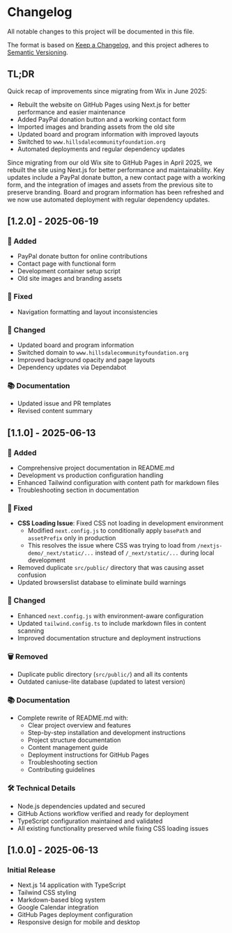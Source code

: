 # Changelog

All notable changes to this project will be documented in this file.

The format is based on [Keep a Changelog](https://keepachangelog.com/en/1.0.0/),
and this project adheres to [Semantic Versioning](https://semver.org/spec/v2.0.0.html).

## TL;DR

Quick recap of improvements since migrating from Wix in June 2025:

- Rebuilt the website on GitHub Pages using Next.js for better performance
  and easier maintenance
- Added PayPal donation button and a working contact form
- Imported images and branding assets from the old site
- Updated board and program information with improved layouts
- Switched to `www.hillsdalecommunityfoundation.org`
- Automated deployments and regular dependency updates

Since migrating from our old Wix site to GitHub Pages in April 2025, we rebuilt
the site using Next.js for better performance and maintainability. Key updates
include a PayPal donate button, a new contact page with a working form, and the
integration of images and assets from the previous site to preserve branding.
Board and program information has been refreshed and we now use automated
deployment with regular dependency updates.


## [1.2.0] - 2025-06-19

### 🚀 Added
- PayPal donate button for online contributions
- Contact page with functional form
- Development container setup script
- Old site images and branding assets

### 🐛 Fixed
- Navigation formatting and layout inconsistencies

### 🔧 Changed
- Updated board and program information
- Switched domain to `www.hillsdalecommunityfoundation.org`
- Improved background opacity and page layouts
- Dependency updates via Dependabot

### 📚 Documentation
- Updated issue and PR templates
- Revised content summary

## [1.1.0] - 2025-06-13

### 🚀 Added
- Comprehensive project documentation in README.md
- Development vs production configuration handling
- Enhanced Tailwind configuration with content path for markdown files
- Troubleshooting section in documentation

### 🐛 Fixed
- **CSS Loading Issue**: Fixed CSS not loading in development environment
  - Modified `next.config.js` to conditionally apply `basePath` and `assetPrefix` only in production
  - This resolves the issue where CSS was trying to load from `/nextjs-demo/_next/static/...` instead of `/_next/static/...` during local development
- Removed duplicate `src/public/` directory that was causing asset confusion
- Updated browserslist database to eliminate build warnings

### 🔧 Changed
- Enhanced `next.config.js` with environment-aware configuration
- Updated `tailwind.config.ts` to include markdown files in content scanning
- Improved documentation structure and deployment instructions

### 🗑️ Removed
- Duplicate public directory (`src/public/`) and all its contents
- Outdated caniuse-lite database (updated to latest version)

### 📚 Documentation
- Complete rewrite of README.md with:
  - Clear project overview and features
  - Step-by-step installation and development instructions
  - Project structure documentation
  - Content management guide
  - Deployment instructions for GitHub Pages
  - Troubleshooting section
  - Contributing guidelines

### 🛠️ Technical Details
- Node.js dependencies updated and secured
- GitHub Actions workflow verified and ready for deployment
- TypeScript configuration maintained and validated
- All existing functionality preserved while fixing CSS loading issues

## [1.0.0] - 2025-06-13

### Initial Release
- Next.js 14 application with TypeScript
- Tailwind CSS styling
- Markdown-based blog system
- Google Calendar integration
- GitHub Pages deployment configuration
- Responsive design for mobile and desktop
